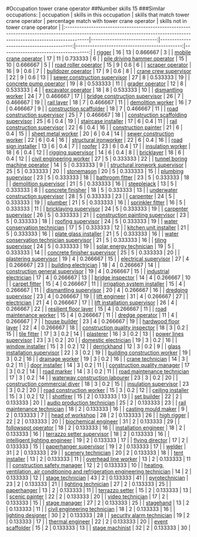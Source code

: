 #Occupation tower crane operator
##Number skills 15
###Similar occupations:
| occupation                                                                                                                                                            |   skills in this occupation |   skills that match tower crane operator |   percentage match with tower crane operator |   skills not in tower crane operator |
|:----------------------------------------------------------------------------------------------------------------------------------------------------------------------|----------------------------:|-----------------------------------------:|---------------------------------------------:|-------------------------------------:|
| [rigger](rigger.md)                                                                                                                                                   |                          16 |                                       13 |                                     0.866667 |                                    3 |
| [mobile crane operator](mobile_crane_operator.md)                                                                                                                     |                          17 |                                       11 |                                     0.733333 |                                    6 |
| [pile driving hammer operator](pile_driving_hammer_operator.md)                                                                                                       |                          15 |                                       10 |                                     0.666667 |                                    5 |
| [road roller operator](road_roller_operator.md)                                                                                                                       |                          15 |                                        9 |                                     0.6      |                                    6 |
| [scraper operator](scraper_operator.md)                                                                                                                               |                          16 |                                        9 |                                     0.6      |                                    7 |
| [bulldozer operator](bulldozer_operator.md)                                                                                                                           |                          17 |                                        9 |                                     0.6      |                                    8 |
| [crane crew supervisor](crane_crew_supervisor.md)                                                                                                                     |                          22 |                                        9 |                                     0.6      |                                   13 |
| [sewer construction supervisor](sewer_construction_supervisor.md)                                                                                                     |                          27 |                                        8 |                                     0.533333 |                                   19 |
| [concrete pump operator](concrete_pump_operator.md)                                                                                                                   |                          19 |                                        8 |                                     0.533333 |                                   11 |
| [grader operator](grader_operator.md)                                                                                                                                 |                          12 |                                        8 |                                     0.533333 |                                    4 |
| [excavator operator](excavator_operator.md)                                                                                                                           |                          18 |                                        8 |                                     0.533333 |                                   10 |
| [dismantling worker](dismantling_worker.md)                                                                                                                           |                          24 |                                        7 |                                     0.466667 |                                   17 |
| [bridge construction supervisor](bridge_construction_supervisor.md)                                                                                                   |                          26 |                                        7 |                                     0.466667 |                                   19 |
| [rail layer](rail_layer.md)                                                                                                                                           |                          18 |                                        7 |                                     0.466667 |                                   11 |
| [demolition worker](demolition_worker.md)                                                                                                                             |                          16 |                                        7 |                                     0.466667 |                                    9 |
| [construction scaffolder](construction_scaffolder.md)                                                                                                                 |                          18 |                                        7 |                                     0.466667 |                                   11 |
| [road construction supervisor](road_construction_supervisor.md)                                                                                                       |                          25 |                                        7 |                                     0.466667 |                                   18 |
| [construction scaffolding supervisor](construction_scaffolding_supervisor.md)                                                                                         |                          25 |                                        6 |                                     0.4      |                                   19 |
| [staircase installer](staircase_installer.md)                                                                                                                         |                          17 |                                        6 |                                     0.4      |                                   11 |
| [rail construction supervisor](rail_construction_supervisor.md)                                                                                                       |                          22 |                                        6 |                                     0.4      |                                   16 |
| [construction painter](construction_painter.md)                                                                                                                       |                          21 |                                        6 |                                     0.4      |                                   15 |
| [sheet metal worker](sheet_metal_worker.md)                                                                                                                           |                          20 |                                        6 |                                     0.4      |                                   14 |
| [sewer construction worker](sewer_construction_worker.md)                                                                                                             |                          22 |                                        6 |                                     0.4      |                                   16 |
| [structural ironworker](structural_ironworker.md)                                                                                                                     |                          22 |                                        6 |                                     0.4      |                                   16 |
| [road sign installer](road_sign_installer.md)                                                                                                                         |                          13 |                                        6 |                                     0.4      |                                    7 |
| [roofer](roofer.md)                                                                                                                                                   |                          23 |                                        6 |                                     0.4      |                                   17 |
| [insulation worker](insulation_worker.md)                                                                                                                             |                          18 |                                        6 |                                     0.4      |                                   12 |
| [rigging supervisor](rigging_supervisor.md)                                                                                                                           |                          14 |                                        6 |                                     0.4      |                                    8 |
| [bricklayer](bricklayer.md)                                                                                                                                           |                          18 |                                        6 |                                     0.4      |                                   12 |
| [civil engineering worker](civil_engineering_worker.md)                                                                                                               |                          27 |                                        5 |                                     0.333333 |                                   22 |
| [tunnel boring machine operator](tunnel_boring_machine_operator.md)                                                                                                   |                          14 |                                        5 |                                     0.333333 |                                    9 |
| [structural ironwork supervisor](structural_ironwork_supervisor.md)                                                                                                   |                          25 |                                        5 |                                     0.333333 |                                   20 |
| [stonemason](stonemason.md)                                                                                                                                           |                          20 |                                        5 |                                     0.333333 |                                   15 |
| [plumbing supervisor](plumbing_supervisor.md)                                                                                                                         |                          23 |                                        5 |                                     0.333333 |                                   18 |
| [bathroom fitter](bathroom_fitter.md)                                                                                                                                 |                          23 |                                        5 |                                     0.333333 |                                   18 |
| [demolition supervisor](demolition_supervisor.md)                                                                                                                     |                          21 |                                        5 |                                     0.333333 |                                   16 |
| [steeplejack](steeplejack.md)                                                                                                                                         |                          13 |                                        5 |                                     0.333333 |                                    8 |
| [concrete finisher](concrete_finisher.md)                                                                                                                             |                          18 |                                        5 |                                     0.333333 |                                   13 |
| [underwater construction supervisor](underwater_construction_supervisor.md)                                                                                           |                          28 |                                        5 |                                     0.333333 |                                   23 |
| [carpenter](carpenter.md)                                                                                                                                             |                          24 |                                        5 |                                     0.333333 |                                   19 |
| [plumber](plumber.md)                                                                                                                                                 |                          21 |                                        5 |                                     0.333333 |                                   16 |
| [sprinkler fitter](sprinkler_fitter.md)                                                                                                                               |                          16 |                                        5 |                                     0.333333 |                                   11 |
| [bricklaying supervisor](bricklaying_supervisor.md)                                                                                                                   |                          24 |                                        5 |                                     0.333333 |                                   19 |
| [carpenter supervisor](carpenter_supervisor.md)                                                                                                                       |                          26 |                                        5 |                                     0.333333 |                                   21 |
| [construction painting supervisor](construction_painting_supervisor.md)                                                                                               |                          23 |                                        5 |                                     0.333333 |                                   18 |
| [roofing supervisor](roofing_supervisor.md)                                                                                                                           |                          24 |                                        5 |                                     0.333333 |                                   19 |
| [water conservation technician](water_conservation_technician.md)                                                                                                     |                          17 |                                        5 |                                     0.333333 |                                   12 |
| [kitchen unit installer](kitchen_unit_installer.md)                                                                                                                   |                          21 |                                        5 |                                     0.333333 |                                   16 |
| [plate glass installer](plate_glass_installer.md)                                                                                                                     |                          21 |                                        5 |                                     0.333333 |                                   16 |
| [water conservation technician supervisor](water_conservation_technician_supervisor.md)                                                                               |                          21 |                                        5 |                                     0.333333 |                                   16 |
| [tiling supervisor](tiling_supervisor.md)                                                                                                                             |                          24 |                                        5 |                                     0.333333 |                                   19 |
| [solar energy technician](solar_energy_technician.md)                                                                                                                 |                          19 |                                        5 |                                     0.333333 |                                   14 |
| [concrete finisher supervisor](concrete_finisher_supervisor.md)                                                                                                       |                          25 |                                        5 |                                     0.333333 |                                   20 |
| [plastering supervisor](plastering_supervisor.md)                                                                                                                     |                          19 |                                        4 |                                     0.266667 |                                   15 |
| [electrical supervisor](electrical_supervisor.md)                                                                                                                     |                          27 |                                        4 |                                     0.266667 |                                   23 |
| [building electrician](building_electrician.md)                                                                                                                       |                          18 |                                        4 |                                     0.266667 |                                   14 |
| [construction general supervisor](construction_general_supervisor.md)                                                                                                 |                          19 |                                        4 |                                     0.266667 |                                   15 |
| [industrial electrician](industrial_electrician.md)                                                                                                                   |                          17 |                                        4 |                                     0.266667 |                                   13 |
| [bridge inspector](bridge_inspector.md)                                                                                                                               |                          14 |                                        4 |                                     0.266667 |                                   10 |
| [carpet fitter](carpet_fitter.md)                                                                                                                                     |                          15 |                                        4 |                                     0.266667 |                                   11 |
| [irrigation system installer](irrigation_system_installer.md)                                                                                                         |                          15 |                                        4 |                                     0.266667 |                                   11 |
| [dismantling supervisor](dismantling_supervisor.md)                                                                                                                   |                          20 |                                        4 |                                     0.266667 |                                   16 |
| [dredging supervisor](dredging_supervisor.md)                                                                                                                         |                          23 |                                        4 |                                     0.266667 |                                   19 |
| [lift engineer](lift_engineer.md)                                                                                                                                     |                          31 |                                        4 |                                     0.266667 |                                   27 |
| [electrician](electrician.md)                                                                                                                                         |                          21 |                                        4 |                                     0.266667 |                                   17 |
| [lift installation supervisor](lift_installation_supervisor.md)                                                                                                       |                          26 |                                        4 |                                     0.266667 |                                   22 |
| [resilient floor layer](resilient_floor_layer.md)                                                                                                                     |                          15 |                                        4 |                                     0.266667 |                                   11 |
| [road maintenance worker](road_maintenance_worker.md)                                                                                                                 |                          15 |                                        4 |                                     0.266667 |                                   11 |
| [dredge operator](dredge_operator.md)                                                                                                                                 |                          11 |                                        4 |                                     0.266667 |                                    7 |
| [house builder](house_builder.md)                                                                                                                                     |                          23 |                                        4 |                                     0.266667 |                                   19 |
| [hardwood floor layer](hardwood_floor_layer.md)                                                                                                                       |                          22 |                                        4 |                                     0.266667 |                                   18 |
| [construction quality inspector](construction_quality_inspector.md)                                                                                                   |                          18 |                                        3 |                                     0.2      |                                   15 |
| [tile fitter](tile_fitter.md)                                                                                                                                         |                          17 |                                        3 |                                     0.2      |                                   14 |
| [plasterer](plasterer.md)                                                                                                                                             |                          16 |                                        3 |                                     0.2      |                                   13 |
| [power lines supervisor](power_lines_supervisor.md)                                                                                                                   |                          23 |                                        3 |                                     0.2      |                                   20 |
| [domestic electrician](domestic_electrician.md)                                                                                                                       |                          19 |                                        3 |                                     0.2      |                                   16 |
| [window installer](window_installer.md)                                                                                                                               |                          15 |                                        3 |                                     0.2      |                                   12 |
| [derrickhand](derrickhand.md)                                                                                                                                         |                          12 |                                        3 |                                     0.2      |                                    9 |
| [glass installation supervisor](glass_installation_supervisor.md)                                                                                                     |                          22 |                                        3 |                                     0.2      |                                   19 |
| [building construction worker](building_construction_worker.md)                                                                                                       |                          19 |                                        3 |                                     0.2      |                                   16 |
| [drainage worker](drainage_worker.md)                                                                                                                                 |                          19 |                                        3 |                                     0.2      |                                   16 |
| [crane technician](crane_technician.md)                                                                                                                               |                          14 |                                        3 |                                     0.2      |                                   11 |
| [door installer](door_installer.md)                                                                                                                                   |                          14 |                                        3 |                                     0.2      |                                   11 |
| [construction quality manager](construction_quality_manager.md)                                                                                                       |                          17 |                                        3 |                                     0.2      |                                   14 |
| [road marker](road_marker.md)                                                                                                                                         |                          14 |                                        3 |                                     0.2      |                                   11 |
| [road maintenance technician](road_maintenance_technician.md)                                                                                                         |                          17 |                                        3 |                                     0.2      |                                   14 |
| [waterway construction labourer](waterway_construction_labourer.md)                                                                                                   |                          23 |                                        3 |                                     0.2      |                                   20 |
| [construction commercial diver](construction_commercial_diver.md)                                                                                                     |                          18 |                                        3 |                                     0.2      |                                   15 |
| [insulation supervisor](insulation_supervisor.md)                                                                                                                     |                          23 |                                        3 |                                     0.2      |                                   20 |
| [road construction worker](road_construction_worker.md)                                                                                                               |                          15 |                                        3 |                                     0.2      |                                   12 |
| [ceiling installer](ceiling_installer.md)                                                                                                                             |                          15 |                                        3 |                                     0.2      |                                   12 |
| [shotfirer](shotfirer.md)                                                                                                                                             |                          15 |                                        2 |                                     0.133333 |                                   13 |
| [set builder](set_builder.md)                                                                                                                                         |                          22 |                                        2 |                                     0.133333 |                                   20 |
| [audio production technician](audio_production_technician.md)                                                                                                         |                          25 |                                        2 |                                     0.133333 |                                   23 |
| [rail maintenance technician](rail_maintenance_technician.md)                                                                                                         |                          18 |                                        2 |                                     0.133333 |                                   16 |
| [casting mould maker](casting_mould_maker.md)                                                                                                                         |                           9 |                                        2 |                                     0.133333 |                                    7 |
| [head of workshop](head_of_workshop.md)                                                                                                                               |                          28 |                                        2 |                                     0.133333 |                                   26 |
| [high rigger](high_rigger.md)                                                                                                                                         |                          22 |                                        2 |                                     0.133333 |                                   20 |
| [biochemical engineer](biochemical_engineer.md)                                                                                                                       |                          31 |                                        2 |                                     0.133333 |                                   29 |
| [followspot operator](followspot_operator.md)                                                                                                                         |                          18 |                                        2 |                                     0.133333 |                                   16 |
| [installation engineer](installation_engineer.md)                                                                                                                     |                          18 |                                        2 |                                     0.133333 |                                   16 |
| [terrazzo setter supervisor](terrazzo_setter_supervisor.md)                                                                                                           |                          18 |                                        2 |                                     0.133333 |                                   16 |
| [intelligent lighting engineer](intelligent_lighting_engineer.md)                                                                                                     |                          19 |                                        2 |                                     0.133333 |                                   17 |
| [flying director](flying_director.md)                                                                                                                                 |                          17 |                                        2 |                                     0.133333 |                                   15 |
| [paperhanger supervisor](paperhanger_supervisor.md)                                                                                                                   |                          19 |                                        2 |                                     0.133333 |                                   17 |
| [welder](welder.md)                                                                                                                                                   |                          31 |                                        2 |                                     0.133333 |                                   29 |
| [scenery technician](scenery_technician.md)                                                                                                                           |                          20 |                                        2 |                                     0.133333 |                                   18 |
| [tent installer](tent_installer.md)                                                                                                                                   |                          13 |                                        2 |                                     0.133333 |                                   11 |
| [overhead line worker](overhead_line_worker.md)                                                                                                                       |                          13 |                                        2 |                                     0.133333 |                                   11 |
| [construction safety manager](construction_safety_manager.md)                                                                                                         |                          12 |                                        2 |                                     0.133333 |                                   10 |
| [heating, ventilation, air conditioning and refrigeration engineering technician](heating,_ventilation,_air_conditioning_and_refrigeration_engineering_technician.md) |                          14 |                                        2 |                                     0.133333 |                                   12 |
| [stage technician](stage_technician.md)                                                                                                                               |                          43 |                                        2 |                                     0.133333 |                                   41 |
| [pyrotechnician](pyrotechnician.md)                                                                                                                                   |                          23 |                                        2 |                                     0.133333 |                                   21 |
| [lighting technician](lighting_technician.md)                                                                                                                         |                          27 |                                        2 |                                     0.133333 |                                   25 |
| [paperhanger](paperhanger.md)                                                                                                                                         |                          13 |                                        2 |                                     0.133333 |                                   11 |
| [terrazzo setter](terrazzo_setter.md)                                                                                                                                 |                          15 |                                        2 |                                     0.133333 |                                   13 |
| [scenic painter](scenic_painter.md)                                                                                                                                   |                          22 |                                        2 |                                     0.133333 |                                   20 |
| [video technician](video_technician.md)                                                                                                                               |                          17 |                                        2 |                                     0.133333 |                                   15 |
| [stage manager](stage_manager.md)                                                                                                                                     |                          27 |                                        2 |                                     0.133333 |                                   25 |
| [stagehand](stagehand.md)                                                                                                                                             |                          13 |                                        2 |                                     0.133333 |                                   11 |
| [civil engineering technician](civil_engineering_technician.md)                                                                                                       |                          18 |                                        2 |                                     0.133333 |                                   16 |
| [lighting designer](lighting_designer.md)                                                                                                                             |                          30 |                                        2 |                                     0.133333 |                                   28 |
| [security alarm technician](security_alarm_technician.md)                                                                                                             |                          19 |                                        2 |                                     0.133333 |                                   17 |
| [thermal engineer](thermal_engineer.md)                                                                                                                               |                          22 |                                        2 |                                     0.133333 |                                   20 |
| [event scaffolder](event_scaffolder.md)                                                                                                                               |                          15 |                                        2 |                                     0.133333 |                                   13 |
| [stage machinist](stage_machinist.md)                                                                                                                                 |                          32 |                                        2 |                                     0.133333 |                                   30 |
